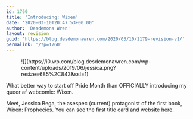 ```yaml
---
id: 1760
title: 'Introducing: Wixen'
date: '2020-03-10T20:47:53+00:00'
author: 'Desdemona Wren'
layout: revision
guid: 'https://blog.desdemonawren.com/2020/03/10/1179-revision-v1/'
permalink: '/?p=1760'
---
```


<figure class="wp-block-image">![](https://i0.wp.com/blog.desdemonawren.com/wp-content/uploads/2019/06/jessica.png?resize=685%2C843&ssl=1)</figure>What better way to start off Pride Month than OFFICIALLY introducing my queer af webcomic: Wixen.

Meet, Jessica Bega, the asespec (current) protagonist of the first book, Wixen: Prophecies. You can see the first title card and website [here](http://wixen.smackjeeves.com).